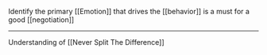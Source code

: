 Identify the primary [[Emotion]] that drives the [[behavior]] is a must for a good [[negotiation]]

---

Understanding of [[Never Split The Difference]]